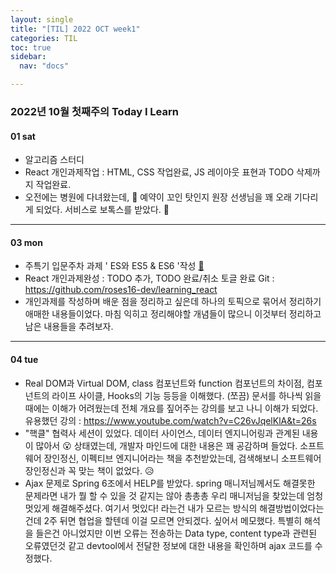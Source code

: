 ```yaml
---
layout: single
title: "[TIL] 2022 OCT week1"
categories: TIL
toc: true
sidebar:
  nav: "docs"

---
```


### 2022년 10월 첫째주의 Today I Learn

#### 01 sat

- 알고리즘 스터디
- React 개인과제작업 : HTML, CSS 작업완료, JS 레이아웃 표현과 TODO 삭제까지 작업완료.
- 오전에는 병원에 다녀왔는데, 💉 예약이 꼬인 탓인지 원장 선생님을 꽤 오래 기다리게 되었다. 서비스로 보톡스를 받았다. 💉

---

#### 03 mon

- 주특기 입문주차 과제 ' ES와 ES5 & ES6  '작성  [📒](/javascript/js-homework)
- React 개인과제완성 : TODO 추가, TODO 완료/취소 토글 완료
  Git : https://github.com/roses16-dev/learning_react
- 개인과제를 작성하며 배운 점을 정리하고 싶은데 하나의 토픽으로 묶어서 정리하기 애매한 내용들이었다. 마침 익히고 정리해야할 개념들이 많으니 이것부터 정리하고 남은 내용들을 추려보자.


---

#### 04 tue

- Real DOM과 Virtual DOM, class 컴포넌트와 function 컴포넌트의 차이점, 컴포넌트의 라이프 사이클, Hooks의 기능 등등을 이해했다. (쪼끔)
  문서를 하나씩 읽을 때에는 이해가 어려웠는데 전체 개요를 짚어주는 강의를 보고 나니 이해가 되었다.
  유용했던 강의 : https://www.youtube.com/watch?v=C26vJqelKlA&t=26s
- "핵클" 협력사 세션이 있었다. 데이터 사이언스, 데이터 엔지니어링과 관계된 내용이 많아서 😮 상태였는데, 개발자 마인드에 대한 내용은 꽤 공감하며 들었다.
  소프트웨어 장인정신, 이펙티브 엔지니어라는 책을 추천받았는데, 검색해보니 소프트웨어 장인정신과 꼭 맞는 책이 없었다. 😥
- Ajax 문제로 Spring 6조에서 HELP를 받았다. spring 매니저님께서도 해결못한 문제라면 내가 뭘 할 수 있을 것 같지는 않아 총총총 우리 매니저님을 찾았는데 엄청 멋있게 해결해주셨다.
  여기서 멋있다! 라는건 내가 모르는 방식의 해결방법이었다는건데 2주 뒤면 협업을 할텐데 이걸 모르면 안되겠다. 싶어서 메모했다. 특별히 해석을 들은건 아니었지만 이번 오류는 전송하는 Data type, content type과 관련된 오류였던것 같고 devtool에서 전달한 정보에 대한 내용을 확인하며 ajax 코드를 수정했다. 







